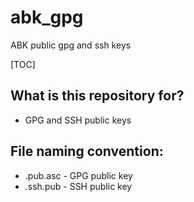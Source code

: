 # abk_gpg
ABK public gpg and ssh keys

[TOC]


## What is this repository for?

* GPG and SSH public keys


## File naming convention:

* <FINGERPRINT>.pub.asc - GPG public key
* <FINGERPRINT>.ssh.pub - SSH public key
